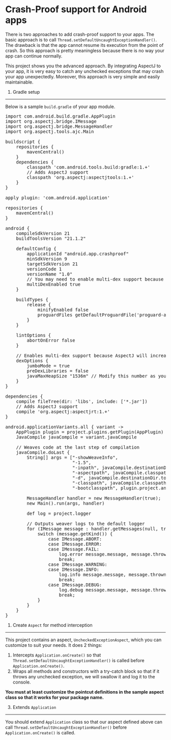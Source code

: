 # Crash-Proof support for Android apps

There is two approaches to add crash-proof support to your apps. The basic approach is to call `Thread.setDefaultUncaughtExceptionHandler()`. The drawback is that the app cannot resume its execution from the point of crash. So this approach is pretty meaningless because there is no way your app can continue normally.

This project shows you the advanced approach. By integrating AspectJ to your app, it is very easy to catch any unchecked exceptions that may crash your app unexpectedly. Moreover, this approach is very simple and easily maintainable.

1. Gradle setup
---------------
Below is a sample `build.gradle` of your app module.

<pre>
import com.android.build.gradle.AppPlugin
import org.aspectj.bridge.IMessage
import org.aspectj.bridge.MessageHandler
import org.aspectj.tools.ajc.Main

buildscript {
    repositories {
        mavenCentral()
    }
    dependencies {
        classpath 'com.android.tools.build:gradle:1.+'
        // Adds AspectJ support
        classpath 'org.aspectj:aspectjtools:1.+'
    }
}

apply plugin: 'com.android.application'

repositories {
    mavenCentral()
}

android {
    compileSdkVersion 21
    buildToolsVersion "21.1.2"

    defaultConfig {
        applicationId "android.app.crashproof"
        minSdkVersion 9
        targetSdkVersion 21
        versionCode 1
        versionName "1.0"
        // You may need to enable multi-dex support because AspectJ will increase the method count by ~60%
        multiDexEnabled true
    }

    buildTypes {
        release {
            minifyEnabled false
            proguardFiles getDefaultProguardFile('proguard-android.txt'), 'proguard-rules.pro'
        }
    }

    lintOptions {
        abortOnError false
    }

    // Enables multi-dex support because AspectJ will increase the method count by ~60%
    dexOptions {
        jumboMode = true
        preDexLibraries = false
        javaMaxHeapSize "1536m" // Modify this number as you like. 1.5g should be enough for a large project.
    }
}

dependencies {
    compile fileTree(dir: 'libs', include: ['*.jar'])
    // Adds AspectJ support
    compile 'org.aspectj:aspectjrt:1.+'
}

android.applicationVariants.all { variant ->
    AppPlugin plugin = project.plugins.getPlugin(AppPlugin)
    JavaCompile javaCompile = variant.javaCompile

    // Weaves code at the last step of compilation
    javaCompile.doLast {
        String[] args = ["-showWeaveInfo",
                         "-1.5",
                         "-inpath", javaCompile.destinationDir.toString(),
                         "-aspectpath", javaCompile.classpath.asPath,
                         "-d", javaCompile.destinationDir.toString(),
                         "-classpath", javaCompile.classpath.asPath,
                         "-bootclasspath", plugin.project.android.bootClasspath.join(File.pathSeparator)]

        MessageHandler handler = new MessageHandler(true);
        new Main().run(args, handler)

        def log = project.logger

        // Outputs weaver logs to the default logger
        for (IMessage message : handler.getMessages(null, true)) {
            switch (message.getKind()) {
                case IMessage.ABORT:
                case IMessage.ERROR:
                case IMessage.FAIL:
                    log.error message.message, message.thrown
                    break;
                case IMessage.WARNING:
                case IMessage.INFO:
                    log.info message.message, message.thrown
                    break;
                case IMessage.DEBUG:
                    log.debug message.message, message.thrown
                    break;
            }
        }
    }
}
</pre>

 1. Create `Aspect` for method interception
------------------------------------------
This project contains an aspect, `UncheckedExceptionAspect`, which you can customize to suit your needs. It does 2 things:
 1. Intercepts `Application.onCreate()` so that `Thread.setDefaultUncaughtExceptionHandler()` is called before `Application.onCreate()`.
 2. Wraps all methods and constructors with a try-catch block so that if it throws any unchecked exception, we will swallow it and log it to the console.

**You must at least customize the pointcut definitions in the sample aspect class so that it works for your package name.**

3. Extends `Application`
------------------------
You should extend `Application` class so that our aspect defined above can call `Thread.setDefaultUncaughtExceptionHandler()` before `Application.onCreate()` is called.
